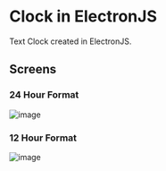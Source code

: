 # Clock in ElectronJS

Text Clock created in ElectronJS.

## Screens

### 24 Hour Format

![image](https://user-images.githubusercontent.com/13375870/64948620-0d841f00-d895-11e9-9154-8806e6f6bf8a.png)

### 12 Hour Format

![image](https://user-images.githubusercontent.com/13375870/64948766-6489f400-d895-11e9-8a4f-a7cf536c5257.png)
